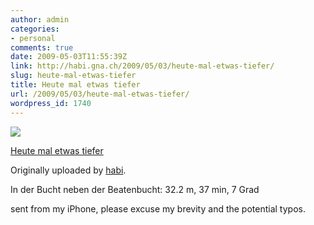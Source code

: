 ```yaml
---
author: admin
categories:
- personal
comments: true
date: 2009-05-03T11:55:39Z
link: http://habi.gna.ch/2009/05/03/heute-mal-etwas-tiefer/
slug: heute-mal-etwas-tiefer
title: Heute mal etwas tiefer
url: /2009/05/03/heute-mal-etwas-tiefer/
wordpress_id: 1740
---
```


[![](http://farm4.static.flickr.com/3636/3497030664_8f7a098a1d_m.jpg)](http://www.flickr.com/photos/habi/3497030664/)
   

 
  [Heute mal etwas tiefer](http://www.flickr.com/photos/habi/3497030664/)
    

  Originally uploaded by [habi](http://www.flickr.com/people/habi/).
 



In der Bucht neben der Beatenbucht: 32.2 m, 37 min, 7 Grad  

  

sent from my iPhone, please excuse my brevity and the potential typos.
  

